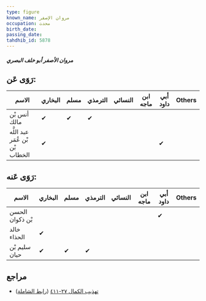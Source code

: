 ```yaml
---
type: figure
known_name: مروان الإصفر
occupation: محدث
birth_date:
passing_date:
tahdhib_id: 5878
---
```

##### مروان الأصفر أبو خلف البصري

## رَوَى عَن:
| الاسم                           | البخاري | مسلم | الترمذي | النسائي | ابن ماجه | أبي داود | Others |
| ------------------------------- | ------- | ---- | ------- | ------- | -------- | -------- | ------ |
| أنس بْن مالك                    | ✔       | ✔    | ✔       |         |          |          |        |
| عبد اللَّه بْن عُمَر بْن الخطاب | ✔       |      |         |         |          | ✔        |        |
## رَوَى عَنه:
| الاسم           | البخاري | مسلم | الترمذي | النسائي | ابن ماجه | أبي داود | Others |
| --------------- | ------- | ---- | ------- | ------- | -------- | -------- | ------ |
| الحسن بْن ذكوان |         |      |         |         |          | ✔        |        |
| خالد الحذاء     | ✔       |      |         |         |          |          |        |
| سليم بْن حيان   | ✔       | ✔    | ✔       |         |          |          |        |
## مراجع
- [تهذيب الكمال ٢٧-٤١١](obsidian://open?vault=Tahdhib-al-Kamal&file=Figures/٥٨٧٨-مروان%20الأصفر%20أبو%20خلف%20البصري) ([رابط الشاملة](https://shamela.ws/book/3722/14800))